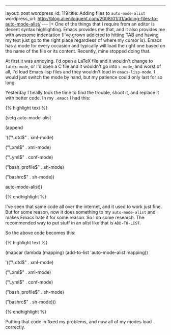--- 
layout: post
wordpress_id: 119
title: Adding files to <code>auto-mode-alist</code>
wordpress_url: http://blog.alieniloquent.com/2008/01/31/adding-files-to-auto-mode-alist/
--- |+
One of the things that I require from an editor is decent syntax highlighting.
Emacs provides me that, and it also provides me with awesome indentation (I've
grown addicted to hitting TAB and having my text just go to the right place
regardless of where my cursor is). Emacs has a mode for every occasion and
typically will load the right one based on the name of the file or its
content. Recently, mine stopped doing that.

At first it was annoying. I'd open a LaTeX file and it wouldn't change to
`latex-mode`, or I'd open a C file and it wouldn't go into `c-mode`, and worst
of all, I'd load Emacs lisp files and they wouldn't load in `emacs-lisp-mode`.
I would just switch the mode by hand, but my patience could only last for so
long.

Yesterday I finally took the time to find the trouble, shoot it, and replace
it with better code. In my `.emacs` I had this:

{% highlight text %}

(setq auto-mode-alist

(append

'(("\\.dtd$" . xml-mode)

("\\.xml$" . xml-mode)

("\\.yml$" . conf-mode)

("bash_profile$" . sh-mode)

("bashrc$" . sh-mode))

auto-mode-alist))

{% endhighlight %}

I've seen that same code all over the internet, and it used to work just fine.
But for some reason, now it does something to my `auto-mode-alist` and makes
Emacs hate it for some reason. So I do some research. The recommended way to
put stuff in an alist like that is `ADD-TO-LIST`.

So the above code becomes this:

{% highlight text %}

(mapcar (lambda (mapping) (add-to-list 'auto-mode-alist mapping))

'(("\\.dtd$" . xml-mode)

("\\.xml$" . xml-mode)

("\\.yml$" . conf-mode)

("bash_profile$" . sh-mode)

("bashrc$" . sh-mode)))

{% endhighlight %}

Putting that code in fixed my problems, and now all of my modes load
correctly.

